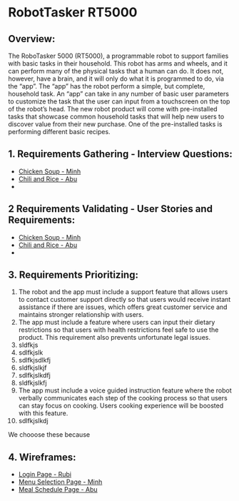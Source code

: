 # RobotTasker RT5000

## Overview:
The RoboTasker 5000 (RT5000), a programmable robot to support families with basic tasks in their household. This robot has arms and wheels, and it can perform many of the physical tasks that a human can do. It does not, however, have a brain, and it will only do what it is programmed to do, via the “app”. The “app” has the robot perform a simple, but complete, household task. An “app” can take in any number of basic user parameters to customize the task that the user can input from a touchscreen on the top of the robot’s head. 
The new robot product will come with pre-installed tasks that showcase common household tasks that will help new users to discover value from their new purchase. One of the pre-installed tasks is performing different basic recipes.

## 1. Requirements Gathering - Interview Questions: 
- [Chicken Soup - Minh](/Minh/MinhIQ.md)
- [Chili and Rice - Abu](/Abu/InterviewQuestions.md)
-

## 2 Requirements Validating - User Stories and Requirements:
- [Chicken Soup - Minh](/Minh/Muserstories.md)
- [Chili and Rice - Abu](/Abu/UserStories.md)
- 

## 3. Requirements Prioritizing:
1. The robot and the app must include a support feature that allows users to contact customer support directly so that users would receive instant assistance if there are issues, which offers great customer service and maintains stronger relationship with users.
2. The app must include a feature where users can input their dietary restrictions so that users with health restrictions feel safe to use the product. This requirement also prevents unfortunate legal issues. 
3. sldfkjs
4. sdlfkjslk
5. sdlfkjsdlkfj
6. sldfkjslkjf
7. sdlfkjslkdfj
8. sldfkjslkfj
9. The app must include a voice guided instruction feature where the robot verbally communicates each step of the cooking process so that users can stay focus on cooking. Users cooking experience will be boosted with this feature. 
10. sdlfkjslkdj

We chooose these because

## 4. Wireframes:
- [Login Page - Rubi](/Minh/MinhIQ.md)
- [Menu Selection Page - Minh](/Minh/Mwireframe.md)
- [Meal Schedule Page - Abu](/Minh/MinhIQ.md)
